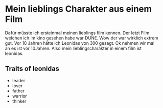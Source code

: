 # Mein lieblings Charakter aus einem Film
Dafür müsste ich ersteinmal meinen lieblings film kennen. Der letzt Film welchen ich im kino gesehen habe war DUNE. Wow der war wirklich extrem gut. Vor 10 Jahren hätte ich Leonidas von 300 gesagt. Ok nehmen wir mal an es ist vor 10Jahren. Also mein lieblingscharakter in einem film ist leonidas.
## Traits of leonidas
- leader
- lover
- father
- warrior
- thinker
